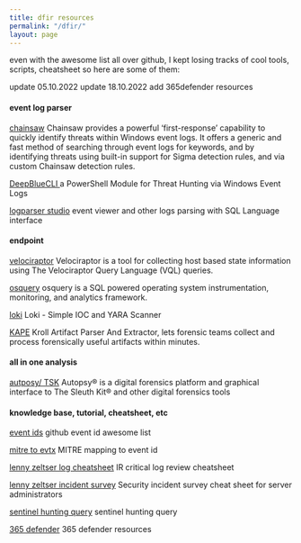 ```yaml
---
title: dfir resources
permalink: "/dfir/"
layout: page
---
```


even with the awesome list all over github, I kept losing tracks of cool tools, scripts, cheatsheet so here are some of them:

update 05.10.2022
update 18.10.2022 add 365defender resources

#### event log parser

[chainsaw](https://github.com/WithSecureLabs/chainsaw)
Chainsaw provides a powerful ‘first-response’ capability to quickly identify threats within Windows event logs. It offers a generic and fast method of searching through event logs for keywords, and by identifying threats using built-in support for Sigma detection rules, and via custom Chainsaw detection rules.

[DeepBlueCLI ](https://github.com/sans-blue-team/DeepBlueCLI)
a PowerShell Module for Threat Hunting via Windows Event Logs

[logparser studio](https://techcommunity.microsoft.com/t5/exchange-team-blog/log-parser-studio-2-0-is-now-available/ba-p/593266)
event viewer and other logs parsing with SQL Language interface
#### endpoint

[velociraptor](https://github.com/Velocidex/velociraptor)
Velociraptor is a tool for collecting host based state information using The Velociraptor Query Language (VQL) queries.

[osquery](https://osquery.io/)
osquery is a SQL powered operating system instrumentation, monitoring, and analytics framework.

[loki](https://github.com/Neo23x0/Loki)
Loki - Simple IOC and YARA Scanner

[KAPE](https://www.kroll.com/en/services/cyber-risk/incident-response-litigation-support/kroll-artifact-parser-extractor-kape)
Kroll Artifact Parser And Extractor, lets forensic teams collect and process forensically useful artifacts within minutes.

#### all in one analysis

[autposy/ TSK](http://www.sleuthkit.org/)
Autopsy® is a digital forensics platform and graphical interface to The Sleuth Kit® and other digital forensics tools

#### knowledge base, tutorial, cheatsheet, etc

[event ids](https://github.com/stuhli/awesome-event-ids)
github event id awesome list

[mitre to evtx](https://github.com/mdecrevoisier/EVTX-to-MITRE-Attack)
MITRE mapping to event id

[lenny zeltser log cheatsheet](https://zeltser.com/media/docs/security-incident-log-review-checklist.pdf)
IR critical log review cheatsheet

[lenny zeltser incident survey](https://zeltser.com/media/docs/security-incident-survey-cheat-sheet.pdf)
Security incident survey cheat sheet for server administrators

[sentinel hunting query](https://danielchronlund.com/2022/10/03/sentinel-hunting-query-pack-dcsecurityoperations/)
sentinel hunting query

[365 defender](https://techcommunity.microsoft.com/t5/microsoft-365-defender-blog/become-a-microsoft-365-defender-ninja/ba-p/1789376)
365 defender resources
